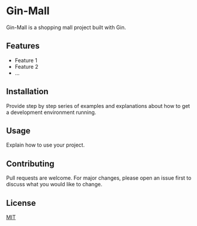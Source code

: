 # Gin-Mall

Gin-Mall is a shopping mall project built with Gin.

## Features

- Feature 1
- Feature 2
- ...

## Installation

Provide step by step series of examples and explanations about how to get a development environment running.

## Usage

Explain how to use your project.

## Contributing

Pull requests are welcome. For major changes, please open an issue first to discuss what you would like to change.

## License

[MIT](https://choosealicense.com/licenses/mit/)